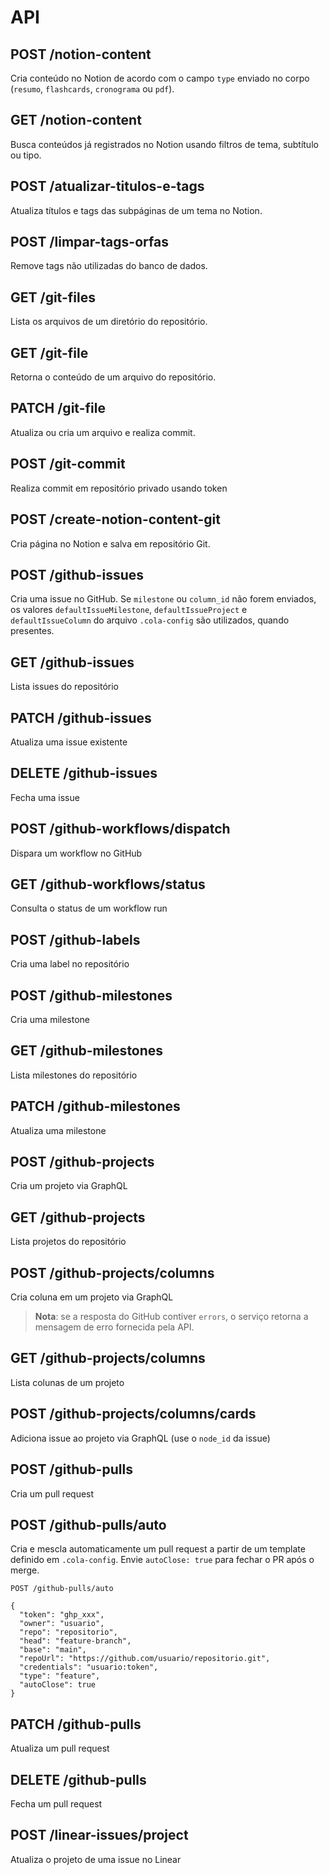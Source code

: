 # API

## POST /notion-content

Cria conteúdo no Notion de acordo com o campo `type` enviado no corpo
(`resumo`, `flashcards`, `cronograma` ou `pdf`).

## GET /notion-content

Busca conteúdos já registrados no Notion usando filtros de tema, subtítulo ou tipo.

## POST /atualizar-titulos-e-tags

Atualiza títulos e tags das subpáginas de um tema no Notion.

## POST /limpar-tags-orfas

Remove tags não utilizadas do banco de dados.


## GET /git-files

Lista os arquivos de um diretório do repositório.

## GET /git-file


Retorna o conteúdo de um arquivo do repositório.

## PATCH /git-file

Atualiza ou cria um arquivo e realiza commit.

## POST /git-commit

Realiza commit em repositório privado usando token

## POST /create-notion-content-git

Cria página no Notion e salva em repositório Git.

## POST /github-issues

Cria uma issue no GitHub.
Se `milestone` ou `column_id` não forem enviados,
os valores `defaultIssueMilestone`, `defaultIssueProject` e `defaultIssueColumn`
do arquivo `.cola-config` são utilizados, quando presentes.

## GET /github-issues

Lista issues do repositório

## PATCH /github-issues

Atualiza uma issue existente

## DELETE /github-issues

Fecha uma issue

## POST /github-workflows/dispatch

Dispara um workflow no GitHub

## GET /github-workflows/status

Consulta o status de um workflow run

## POST /github-labels

Cria uma label no repositório

## POST /github-milestones

Cria uma milestone

## GET /github-milestones

Lista milestones do repositório

## PATCH /github-milestones

Atualiza uma milestone

## POST /github-projects

Cria um projeto via GraphQL

## GET /github-projects

Lista projetos do repositório

## POST /github-projects/columns

Cria coluna em um projeto via GraphQL

> **Nota**: se a resposta do GitHub contiver `errors`, o serviço retorna
> a mensagem de erro fornecida pela API.

## GET /github-projects/columns

Lista colunas de um projeto

## POST /github-projects/columns/cards

Adiciona issue ao projeto via GraphQL (use o `node_id` da issue)

## POST /github-pulls

Cria um pull request

## POST /github-pulls/auto

Cria e mescla automaticamente um pull request a partir de um template definido em `.cola-config`. Envie `autoClose: true` para fechar o PR após o merge.

```http
POST /github-pulls/auto

{
  "token": "ghp_xxx",
  "owner": "usuario",
  "repo": "repositorio",
  "head": "feature-branch",
  "base": "main",
  "repoUrl": "https://github.com/usuario/repositorio.git",
  "credentials": "usuario:token",
  "type": "feature",
  "autoClose": true
}
```

## PATCH /github-pulls

Atualiza um pull request

## DELETE /github-pulls

Fecha um pull request

## POST /linear-issues/project

Atualiza o projeto de uma issue no Linear

